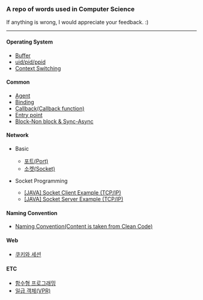 ### A repo of words used in Computer Science

If anything is wrong, I would appreciate your feedback. :)

---

#### Operating System

* [Buffer](https://www.notion.so/Buffer-2773bcc035ac43f78a84fde9e59a23f5)
* [uid/pid/ppid](https://www.notion.so/UID-PID-PPID-a85237a6b065477cbc4e0b998b39957c)
* [Context Switching](https://www.notion.so/OS-Context-Switching-815f5d91b2cc497299e6bfb5974406fb)


#### Common

* [Agent](https://www.notion.so/agent-1b229ec6fbd24446ad6038c09ba987cd)
* [Binding](https://www.notion.so/binding-df3a3293fc214168838801758e06cd34)
* [Callback(Callback function)](https://www.notion.so/Callback-276ecb6c3eba495c937d17205576c651)
* [Entry point](https://www.notion.so/Entry-point-db6df41fce6c4df28675e41a49b35535)
* [Block-Non block & Sync-Async](https://www.notion.so/cmt-Block-Non-block-Sync-Async-1be37449c1174746a99c33c443e41f4f)


#### Network

+ Basic
  + [포트(Port)](https://www.notion.so/6-Port-50edf2f163084cd7bde4e0ef408460b8)
  + [소켓(Socket)](https://www.notion.so/7-Socket-ed5931efedb9452b96198162ba2ade06)

+ Socket Programming
  + [[JAVA] Socket Client Example (TCP/IP)](https://www.notion.so/JAVA-Socket-Client-Example-TCP-IP-17995479b64847968d3601287c3ed5d2)
  * [[JAVA] Socket Server Example (TCP/IP)](https://www.notion.so/JAVA-Socket-Server-Example-TCP-IP-9e8ca38fd59b476b81d76f6b68d5fa4e)

#### Naming Convention

* [Naming Convention(Content is taken from Clean Code)](https://www.notion.so/Naming-Convention-b76bb26b6fb346959ba868aa3cecfeab)


#### Web

* [쿠키와 세션](https://www.notion.so/a93b6b380d264e8d9840fc448ac3e2bd)



#### ETC
* [함수형 프로그래밍](https://www.notion.so/9cbccb1b95dc4135a101991ae701f632)
* [일급 객체(VPR)](https://www.notion.so/VPR-f030006af3a449a9b30bb219860dc117)
